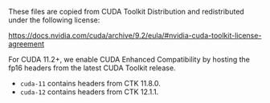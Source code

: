 These files are copied from CUDA Toolkit Distribution and redistributed under the following license:

https://docs.nvidia.com/cuda/archive/9.2/eula/#nvidia-cuda-toolkit-license-agreement

For CUDA 11.2+, we enable CUDA Enhanced Compatibility by hosting the fp16 headers from the latest
CUDA Toolkit release.

- `cuda-11` contains headers from CTK 11.8.0.
- `cuda-12` contains headers from CTK 12.1.1.
